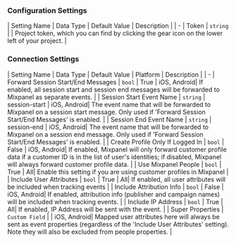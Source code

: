 

### Configuration Settings

| Setting Name |  Data Type    | Default Value  | Description |
| -
| Token | `string` | <unset> | Project token, which you can find by clicking the gear icon on the lower left of your project. |


### Connection Settings

| Setting Name |  Data Type    | Default Value | Platform | Description |
| -
| Forward Session Start/End Messages | `bool` | True | iOS, Android| If enabled, all session start and session end messages will be forwarded to Mixpanel as separate events. |
| Session Start Event Name | `string` | session-start | iOS, Android| The event name that will be forwarded to Mixpanel on a session start message.  Only used if 'Forward Session Start/End Messages' is enabled. |
| Session End Event Name | `string` | session-end | iOS, Android| The event name that will be forwarded to Mixpanel on a session end message.  Only used if 'Forward Session Start/End Messages' is enabled. |
| Create Profile Only If Logged In | `bool` | False | iOS, Android| If enabled, Mixpanel will only forward customer profile data if a customer ID is in the list of  user's identities; if disabled, Mixpanel will always forward customer profile data. |
| Use Mixpanel People | `bool` | True | All| Enable this setting if you are using customer profiles in Mixpanel |
| Include User Attributes | `bool` | True | All| If enabled, all user attributes will be included when tracking events |
| Include Attribution Info | `bool` | False | iOS, Android| If enabled, attribution info (publisher and campaign names) will be included when tracking events. |
| Include IP Address | `bool` | True | All| If enabled, IP Address will be sent with the event. |
| Super Properties | `Custom Field` | <unset> | iOS, Android| Mapped user attributes here will always be sent as event properties (regardless of the 'Include User Attributes' setting). Note they will also be excluded from people properties. |
